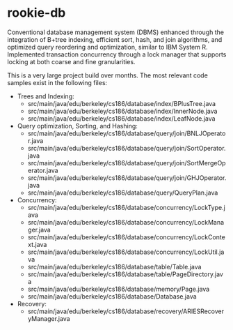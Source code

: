 # rookie-db
Conventional database management system (DBMS) enhanced through the integration of B+tree indexing, efficient sort, hash, and join algorithms, and optimized query reordering and optimization, similar to IBM System R. Implemented transaction concurrency through a lock manager that supports locking at both coarse and fine granularities.

This is a very large project build over months. The most relevant code samples exist in the following files:
- Trees and Indexing:
    - src/main/java/edu/berkeley/cs186/database/index/BPlusTree.java
    - src/main/java/edu/berkeley/cs186/database/index/InnerNode.java
    - src/main/java/edu/berkeley/cs186/database/index/LeafNode.java
- Query optimization, Sorting, and Hashing:
    - src/main/java/edu/berkeley/cs186/database/query/join/BNLJOperator.java
    - src/main/java/edu/berkeley/cs186/database/query/join/SortOperator.java
    - src/main/java/edu/berkeley/cs186/database/query/join/SortMergeOperator.java
    - src/main/java/edu/berkeley/cs186/database/query/join/GHJOperator.java
    - src/main/java/edu/berkeley/cs186/database/query/QueryPlan.java
- Concurrency:
    - src/main/java/edu/berkeley/cs186/database/concurrency/LockType.java
    - src/main/java/edu/berkeley/cs186/database/concurrency/LockManager.java
    - src/main/java/edu/berkeley/cs186/database/concurrency/LockContext.java
    - src/main/java/edu/berkeley/cs186/database/concurrency/LockUtil.java
    - src/main/java/edu/berkeley/cs186/database/table/Table.java
    - src/main/java/edu/berkeley/cs186/database/table/PageDirectory.java
    - src/main/java/edu/berkeley/cs186/database/memory/Page.java
    - src/main/java/edu/berkeley/cs186/database/Database.java
- Recovery:
    - src/main/java/edu/berkeley/cs186/database/recovery/ARIESRecoveryManager.java

